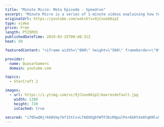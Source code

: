 ```yaml
---
title: "Minute Micro: Meta Episode - Speedrun"
excerpt: "Minute Micro is a series of 1-minute videos explaining how to perform common micro techniques. This episode is a speedrun of the first 40 episodes (39 levels) of the practice map.  twitch.tv/Quasarprintf"
originalUrl: https://youtube.com/watch?v=9jCnoo66ipI
type: video
price: Free
length: PT25M3S
publishedDateTime: 2019-03-25T00:48:31Z
heat: 50

featuredContent: "<iframe width=\"800\" height=\"500\" frameborder=\"0\" src=\"https://www.youtube.com/embed/9jCnoo66ipI\" allow=\"accelerometer; autoplay; encrypted-media; gyroscope; picture-in-picture\" allowfullscreen></iframe>"

provider:
  name: QuasarGamers
  domain: youtube.com

topics:
  - StarCraft 2

images:
  - url: https://i.ytimg.com/vi/9jCnoo66ipI/maxresdefault.jpg
    width: 1280
    height: 720
    isCached: true

secured: "i705wQHjrk68Vmy7mf1StCsvLTAOXOgbYWTF3bcRQpalPo+6GKtXeOtqKNlu9x0ERQUFM8b+J6jyDGYtt6Mt7s7eEDxv44PEA+uc8qYYDnyeRx/r/yhK1LN/Nq/MyD2LopBja6ifbpKocKppI7mFeAqHXK9gHKOl9koPJ2K0QyNas2rTF2soF/UGTEq72ZhTSqkwPmPBPPmXSojtJg2aYqMiK3usEgByfReMukPZRAbx3hpsj9o/wHTnOyTfgYHtDZLcjaOQXYp5LTZak48oJ1QJUugs9rSKVFfKaNZqVXyl+qLeIovA5tqPKO+2UOJ04+5+AEDbsvUOpHBczcHCrwK0bM73sXbGn5C/c2ZCmj8vy2fZ7hRap3BPi5k4l9Cb8HM9RJV0vz0M8AluW0bbEGbArT5x2O+X/gMwM0+INOY=;VJEcu5QcZMy/7cXJnEsjdw=="
---
```


